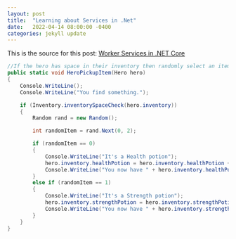 ```yaml
---
layout: post
title:  "Learning about Services in .Net"
date:   2022-04-14 08:00:00 -0400
categories: jekyll update
---
```

This is the source for this post: [Worker Services in .NET Core][Worker-Services-in-.NET-Core]

```c#
//If the hero has space in their inventory then randomly select an item
public static void HeroPickupItem(Hero hero)
{
    Console.WriteLine();
    Console.WriteLine("You find something.");

    if (Inventory.inventorySpaceCheck(hero.inventory))
    {
        Random rand = new Random();

        int randomItem = rand.Next(0, 2);

        if (randomItem == 0)
        {
            Console.WriteLine("It's a Health potion");
            hero.inventory.healthPotion = hero.inventory.healthPotion + 1;
            Console.WriteLine("You now have " + hero.inventory.healthPotion + " Health Potions in your Inventory.");
        }
        else if (randomItem == 1)
        {
            Console.WriteLine("It's a Strength potion");
            hero.inventory.strengthPotion = hero.inventory.strengthPotion + 1;
            Console.WriteLine("You now have " + hero.inventory.strengthPotion + " Strength Potions in your Inventory.");
        }
    }
}
```

[Worker-Services-in-.NET-Core]: https://www.youtube.com/watch?v=PzrTiz_NRKA
